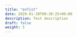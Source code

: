```yaml
---
title: "enfist"
date: 2020-01-30T00:38:25+09:00
description: Test description
draft: false
weight: 5
---
```

